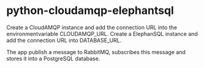 # python-cloudamqp-elephantsql

Create a CloudAMQP instance and add the connection URL into the environmentvariable CLOUDAMQP_URL.
Create a ElephanSQL instance and add the connection URL into DATABASE_URL.

The app publish a message to RabbitMQ, subscribes this message and stores it into a PostgreSQL database.
